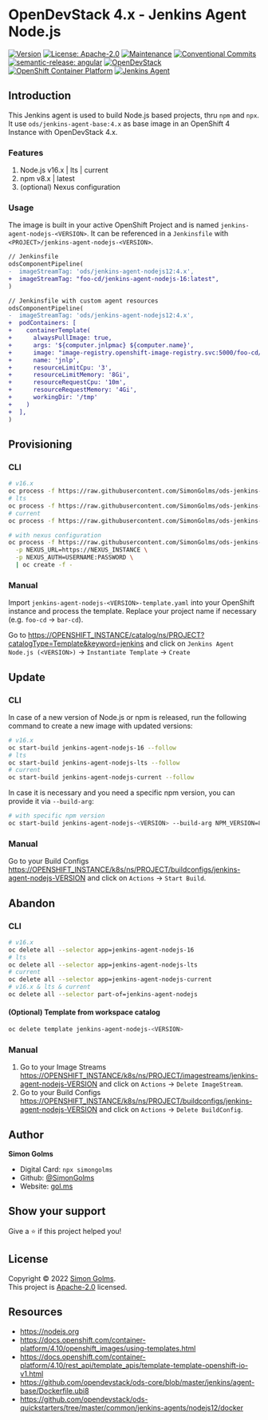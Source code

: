 # OpenDevStack 4.x - Jenkins Agent Node.js

[![Version](https://img.shields.io/badge/version-1.0.2-blue.svg)](https://github.com/SimonGolms/ods-jenkins-agent-nodejs/releases)
[![License: Apache-2.0](https://img.shields.io/github/license/simongolms/ods-jenkins-agent-nodejs)](https://github.com/simongolms/ods-jenkins-agent-nodejs/blob/master/LICENSE)
[![Maintenance](https://img.shields.io/badge/Maintained%3F-yes-green.svg)](https://github.com/simongolms/ods-jenkins-agent-nodejs/graphs/commit-activity)
[![Conventional Commits](https://img.shields.io/badge/Conventional%20Commits-1.0.0-green.svg)](https://conventionalcommits.org)
[![semantic-release: angular](https://img.shields.io/badge/semantic--release-angular-e10079?logo=semantic-release)](https://github.com/semantic-release/semantic-release)
[![OpenDevStack](https://img.shields.io/badge/OpenDevStack-4.x-9e312a)](https://www.opendevstack.org/)
[![OpenShift Container Platform](https://img.shields.io/badge/OpenShift%20Container%20Platform-4.x-EE0000?logo=Red-Hat-Open-Shift)](https://docs.openshift.com/container-platform)
[![Jenkins Agent](https://img.shields.io/badge/Jenkins-Agent-d24939?logo=jenkins)](https://www.jenkins.io/)

## Introduction

This Jenkins agent is used to build Node.js based projects, thru `npm` and `npx`. It use `ods/jenkins-agent-base:4.x` as base image in an OpenShift 4 Instance with OpenDevStack 4.x.

### Features

1. Node.js v16.x | lts | current
2. npm v8.x | latest
3. (optional) Nexus configuration

### Usage

The image is built in your active OpenShift Project and is named `jenkins-agent-nodejs-<VERSION>`.
It can be referenced in a `Jenkinsfile` with `<PROJECT>/jenkins-agent-nodejs-<VERSION>`.

```diff
// Jenkinsfile
odsComponentPipeline(
-  imageStreamTag: 'ods/jenkins-agent-nodejs12:4.x',
+  imageStreamTag: "foo-cd/jenkins-agent-nodejs-16:latest",
)
```

```diff
// Jenkinsfile with custom agent resources
odsComponentPipeline(
-  imageStreamTag: 'ods/jenkins-agent-nodejs12:4.x',
+  podContainers: [
+    containerTemplate(
+      alwaysPullImage: true,
+      args: '${computer.jnlpmac} ${computer.name}',
+      image: "image-registry.openshift-image-registry.svc:5000/foo-cd/jenkins-agent-nodejs-16:latest",
+      name: 'jnlp',
+      resourceLimitCpu: '3',
+      resourceLimitMemory: '8Gi',
+      resourceRequestCpu: '10m',
+      resourceRequestMemory: '4Gi',
+      workingDir: '/tmp'
+    )
+  ],
)
```

## Provisioning

### CLI

```sh
# v16.x
oc process -f https://raw.githubusercontent.com/SimonGolms/ods-jenkins-agent-nodejs/main/jenkins-agent-nodejs-16-template.yaml | oc create -f -
# lts
oc process -f https://raw.githubusercontent.com/SimonGolms/ods-jenkins-agent-nodejs/main/jenkins-agent-nodejs-lts-template.yaml | oc create -f -
# current
oc process -f https://raw.githubusercontent.com/SimonGolms/ods-jenkins-agent-nodejs/main/jenkins-agent-nodejs-current-template.yaml | oc create -f -
```

```sh
# with nexus configuration
oc process -f https://raw.githubusercontent.com/SimonGolms/ods-jenkins-agent-nodejs/main/jenkins-agent-nodejs-<VERSION>-template.yaml \
  -p NEXUS_URL=https://NEXUS_INSTANCE \
  -p NEXUS_AUTH=USERNAME:PASSWORD \
  | oc create -f -
```

### Manual

Import `jenkins-agent-nodejs-<VERSION>-template.yaml` into your OpenShift instance and process the template. Replace your project name if necessary (e.g. `foo-cd` -> `bar-cd`).

Go to <https://OPENSHIFT_INSTANCE/catalog/ns/PROJECT?catalogType=Template&keyword=jenkins> and click on `Jenkins Agent Node.js (<VERSION>)` -> `Instantiate Template` -> `Create`

## Update

### CLI

In case of a new version of Node.js or npm is released, run the following command to create a new image with updated versions:

```sh
# v16.x
oc start-build jenkins-agent-nodejs-16 --follow
# lts
oc start-build jenkins-agent-nodejs-lts --follow
# current
oc start-build jenkins-agent-nodejs-current --follow
```

In case it is necessary and you need a specific npm version, you can provide it via `--build-arg`:

```sh
# with specific npm version
oc start-build jenkins-agent-nodejs-<VERSION> --build-arg NPM_VERSION=8.5.3 --follow
```

### Manual

Go to your Build Configs <https://OPENSHIFT_INSTANCE/k8s/ns/PROJECT/buildconfigs/jenkins-agent-nodejs-VERSION> and click on `Actions` -> `Start Build`.

## Abandon

### CLI

```sh
# v16.x
oc delete all --selector app=jenkins-agent-nodejs-16
# lts
oc delete all --selector app=jenkins-agent-nodejs-lts
# current
oc delete all --selector app=jenkins-agent-nodejs-current
# v16.x & lts & current
oc delete all --selector part-of=jenkins-agent-nodejs
```

#### (Optional) Template from workspace catalog

```sh
oc delete template jenkins-agent-nodejs-<VERSION>
```

### Manual

1. Go to your Image Streams <https://OPENSHIFT_INSTANCE/k8s/ns/PROJECT/imagestreams/jenkins-agent-nodejs-VERSION> and click on `Actions` -> `Delete ImageStream`.
2. Go to your Build Configs <https://OPENSHIFT_INSTANCE/k8s/ns/PROJECT/buildconfigs/jenkins-agent-nodejs-VERSION> and click on `Actions` -> `Delete BuildConfig`.

## Author

**Simon Golms**

- Digital Card: `npx simongolms`
- Github: [@SimonGolms](https://github.com/SimonGolms)
- Website: [gol.ms](https://gol.ms)

## Show your support

Give a ⭐️ if this project helped you!

## License

Copyright © 2022 [Simon Golms](https://github.com/simongolms).<br />
This project is [Apache-2.0](https://github.com/simongolms/ods-jenkins-agent-nodejs/blob/master/LICENSE) licensed.

## Resources

- https://nodejs.org
- https://docs.openshift.com/container-platform/4.10/openshift_images/using-templates.html
- https://docs.openshift.com/container-platform/4.10/rest_api/template_apis/template-template-openshift-io-v1.html
- https://github.com/opendevstack/ods-core/blob/master/jenkins/agent-base/Dockerfile.ubi8
- https://github.com/opendevstack/ods-quickstarters/tree/master/common/jenkins-agents/nodejs12/docker
